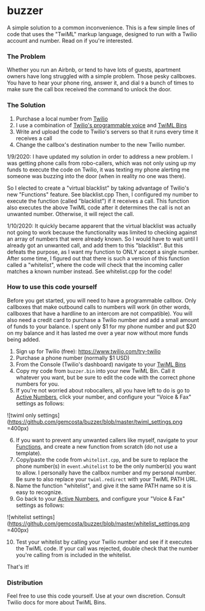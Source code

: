 # buzzer
A simple solution to a common inconvenience. This is a few simple lines of code that uses the "TwiML" markup language, designed to run with a Twilio account and number. Read on if you're interested.

### The Problem
Whether you run an Airbnb, or tend to have lots of guests, apartment owners have long struggled with a simple problem. Those pesky callboxes. You have to hear your phone ring, answer it, and dial `9` a bunch of times to make sure the call box received the command to unlock the door.

### The Solution
1. Purchase a local number from [Twilio](https://www.twilio.com/)
2. I use a combination of [Twilio's programmable voice](https://www.twilio.com/voice) and [TwiML Bins](https://www.twilio.com/docs/voice/twiml)
3. Write and upload the code to Twilio's servers so that it runs every time it receives a call
4. Change the callbox's destination number to the new Twilio number. 

1/9/2020: I have updated my solution in order to address a new problem. I was getting phone calls from robo-callers, which was not only using up my funds to execute the code on Twilio, it was texting my phone alerting me someone was buzzing into the door (when in reality no one was there).

So I elected to create a "virtual blacklist" by taking advantage of Twilio's new "Functions" feature. See blacklist.cpp
Then, I configured my number to execute the function (called "blacklist") if it receives a call. This function also executes the above TwiML code after it determines the call is not an unwanted number. Otherwise, it will reject the call.

1/10/2020: It quickly became apparent that the virtual blacklist was actually not going to work because the functionality was limited to checking against an array of numbers that were already known. So I would have to wait until I already got an unwanted call, and add them to this "blacklist". But this defeats the purpose, as I want my function to ONLY accept a single number. After some time, I figured out that there is such a version of this function called a "whitelist", where the code will check that the incoming caller matches a known number instead. See whitelist.cpp for the code!

### How to use this code yourself

Before you get started, you will need to have a programmable callbox. Only callboxes that make outbound calls to numbers will work (in other words, callboxes that have a hardline to an intercom are not compatible).
You will also need a credit card to purchase a Twilio number and add a small amount of funds to your balance. I spent only $1 for my phone number and put $20 on my balance and it has lasted me over a year now without more funds being added.

1. Sign up for Twilio (free): https://www.twilio.com/try-twilio
2. Purchase a phone number (normally $1 USD)
3. From the Console (Twilio's dashboard) navigate to your [TwiML Bins](https://www.twilio.com/console/twiml-bins)
4. Copy my code from `buzzer.bin` into your new TwiML Bin. Call it whatever you want, but be sure to edit the code with the correct phone numbers for you.
5. If you're not worried about robocallers, all you have left to do is go to [Active Numbers](https://www.twilio.com/console/phone-numbers/incoming), click your number, and configure your "Voice & Fax" settings as follows:

![twiml only settings](https://github.com/gemcosta/buzzer/blob/master/twiml_settings.png =400px)

6. If you want to prevent any unwanted callers like myself, navigate to your [Functions](https://www.twilio.com/console/functions/manage), and create a new function from scratch (do not use a template).
7. Copy/paste the code from `whitelist.cpp`, and be sure to replace the phone number(s) in `event.whitelist` to be the only number(s) you want to allow. I personally have the callbox number and my personal number. Be sure to also replace your `twiml.redirect` with your TwiML PATH URL.
8. Name the function "whitelist", and give it the same PATH name so it is easy to recognize.
9. Go back to your [Active Numbers](https://www.twilio.com/console/phone-numbers/incoming), and configure your "Voice & Fax" settings as follows:

![whitelist settings](https://github.com/gemcosta/buzzer/blob/master/whitelist_settings.png =400px)

10. Test your whitelist by calling your Twilio number and see if it executes the TwiML code. If your call was rejected, double check that the number you're calling from is included in the whitelist. 

That's it! 


### Distribution
Feel free to use this code yourself. Use at your own discretion. Consult Twilio docs for more about TwiML Bins.
